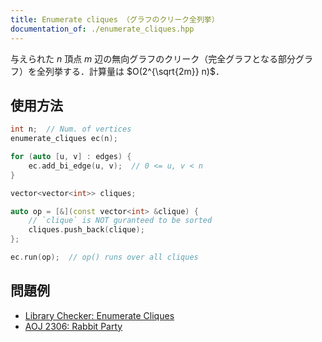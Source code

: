 ```yaml
---
title: Enumerate cliques （グラフのクリーク全列挙）
documentation_of: ./enumerate_cliques.hpp
---
```


与えられた $n$ 頂点 $m$ 辺の無向グラフのクリーク（完全グラフとなる部分グラフ）を全列挙する．計算量は $O(2^{\sqrt{2m}} n)$．

## 使用方法

```cpp
int n;  // Num. of vertices
enumerate_cliques ec(n);

for (auto [u, v] : edges) {
    ec.add_bi_edge(u, v);  // 0 <= u, v < n
}

vector<vector<int>> cliques;

auto op = [&](const vector<int> &clique) {
    // `clique` is NOT guranteed to be sorted
    cliques.push_back(clique);
};

ec.run(op);  // op() runs over all cliques
```

## 問題例

- [Library Checker: Enumerate Cliques](https://judge.yosupo.jp/problem/enumerate_cliques)
- [AOJ 2306: Rabbit Party](https://judge.u-aizu.ac.jp/onlinejudge/description.jsp?id=2306)
